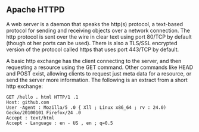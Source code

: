 ## Apache HTTPD
A web server is a daemon that speaks the http(s) protocol, a text-based protocol for sending and receiving objects over a network connection. The http protocol is sent over the wire in clear text using port 80/TCP by default (though ot her ports can be used). There is also a TLS/SSL encrypted version of the protocol called https that uses port 443/TCP by default.

A basic http exchange has the client connecting to the server, and then requesting a resource using the GET command. Other commands like HEAD and POST exist, allowing clients to request just meta data for a resource, or send the server more information. The following is an extract from a short http exchange:

```{r, engine='bash', count_lines}
GET /hello . html HTTP/1 .1
Host: github.com
User -Agent : Mozilla/5 .0 { Xll ; Linux x86_64 ; rv : 24.0) Gecko/20100101 Firefox/24 .0
Accept : text/html 
Accept - Language : en - US , en ; q=0.5
```
